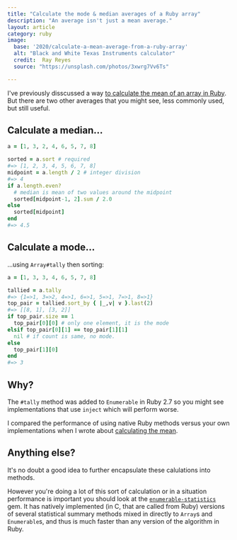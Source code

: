 ```yaml
---
title: "Calculate the mode & median averages of a Ruby array"
description: "An average isn't just a mean average."
layout: article
category: ruby
image:
  base: '2020/calculate-a-mean-average-from-a-ruby-array'
  alt: "Black and White Texas Instruments calculator"
  credit:  Ray Reyes
  source: "https://unsplash.com/photos/3xwrg7Vv6Ts"

---
```


I've previously disscussed a way [to calculate the mean of an array in Ruby](/ruby/calculate-a-mean-average-from-a-ruby-array). But there are two other averages that you might see, less commonly used, but still useful.


## Calculate a median...

```ruby
a = [1, 3, 2, 4, 6, 5, 7, 8]

sorted = a.sort # required
#=> [1, 2, 3, 4, 5, 6, 7, 8]
midpoint = a.length / 2 # integer division
#=> 4
if a.length.even?
  # median is mean of two values around the midpoint
  sorted[midpoint-1, 2].sum / 2.0
else
  sorted[midpoint]
end
#=> 4.5
```


## Calculate a mode...

...using `Array#tally` then sorting:

```ruby
a = [1, 3, 3, 4, 6, 5, 7, 8]

tallied = a.tally
#=> {1=>1, 3=>2, 4=>1, 6=>1, 5=>1, 7=>1, 8=>1}
top_pair = tallied.sort_by { |_,v| v }.last(2)
#=> [[8, 1], [3, 2]]
if top_pair.size == 1
  top_pair[0][0] # only one element, it is the mode
elsif top_pair[0][1] == top_pair[1][1]
  nil # if count is same, no mode.
else
  top_pair[1][0]
end
#=> 3
```


## Why?

The `#tally` method was added to `Enumerable` in Ruby 2.7 so you might see implementations that use `inject` which will perform worse.

I compared the performance of using native Ruby methods versus your own implementations when I wrote about [calculating the mean](/ruby/calculate-a-mean-average-from-a-ruby-array).


## Anything else?

It's no doubt a good idea to further encapsulate these calulations into methods.

However you're doing a lot of this sort of calculation or in a situation performance is important you should look at the [`enumerable-statistics`](https://github.com/mrkn/enumerable-statistics) gem. It has natively implemented (in C, that are called from Ruby) versions of several statistical summary methods mixed in directly to `Array`s and `Enumerable`s, and thus is much faster than any version of the algorithm in Ruby.
